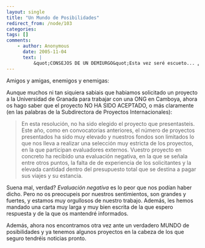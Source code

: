 ```yaml
---
layout: single
title: "Un Mundo de Posibilidades"
redirect_from: /node/103
categories:
tags: []
comments: 
    - author: Anonymous
      date: 2005-11-04
      text: |
          &quot;CONSEJOS DE UN DEMIURGO&quot;Esta vez seré escueto... ¿No estarás pensando en empezar a currar? Posibilidades: alquiler de piso, estrés, hipoteca, hiperteca y demás... Ante este MUNDO de posibilidades elegiría la hibernación vitalicia.Resumiendo: ¡NI SE TE OCURA EMPEZAR A CURRAR!Fdo.: Un trabajador ejemplar.  
---
```

Amigos y amigas, enemigos y enemigas:  

Aunque muchos ni tan siquiera sabiais que habiamos solicitado un proyecto a la Universidad de Granada para trabajar con una ONG en Camboya, ahora os hago saber que el proyecto NO HA SIDO ACEPTADO, o más claramente (en las palabras de la Subdirectora de Proyectos Internacionales):  

> En esta resolución, no ha sido elegido el proyecto que presentasteis. Este año, como en convocatorias anteriores, el número de proyectos presentados ha sido muy elevado y nuestros fondos son limitados lo que nos lleva a realizar una selección muy estricta de los proyectos, en la que participan evaluadores externos. Vuestro proyecto en concreto ha recibido una evaluación negativa, en la que se señala entre otros puntos, la falta de de experiencia de los solicitantes y la elevada cantidad dentro del presupuesto total que se destina a pagar sus viajes y su estancia.

Suena mal, verdad? _Evaluación negativa_ es lo peor que nos podían haber dicho. Pero no os preocupeis por nuestros sentimientos, son grandes y fuertes, y estamos muy orgullosos de nuestro trabajo. Además, les hemos mandado una carta muy larga y muy bien escrita de la que espero respuesta y de la que os mantendré informados.  

Además, ahora nos encontramos otra vez ante un verdadero MUNDO de posibilidades y ya tenemos algunos proyectos en la cabeza de los que seguro tendréis noticias pronto.
